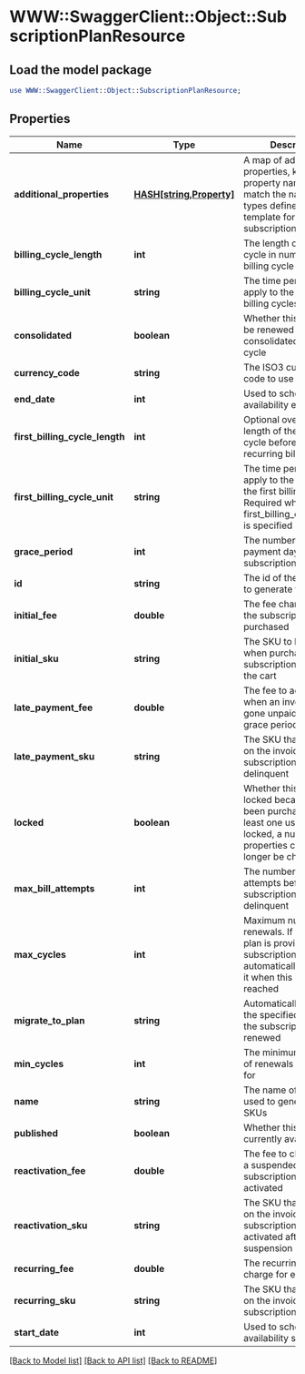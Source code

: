 # WWW::SwaggerClient::Object::SubscriptionPlanResource

## Load the model package
```perl
use WWW::SwaggerClient::Object::SubscriptionPlanResource;
```

## Properties
Name | Type | Description | Notes
------------ | ------------- | ------------- | -------------
**additional_properties** | [**HASH[string,Property]**](Property.md) | A map of additional properties, keyed on the property name.  Must match the names and types defined in the template for this subscription | [optional] 
**billing_cycle_length** | **int** | The length of the billing cycle in number of billing cycle unit | 
**billing_cycle_unit** | **string** | The time period unit to apply to the length of billing cycles | 
**consolidated** | **boolean** | Whether this plan will be renewed on the consolidated billing cycle | 
**currency_code** | **string** | The ISO3 currency code to use for the fees | 
**end_date** | **int** | Used to schedule plan availability end date | [optional] 
**first_billing_cycle_length** | **int** | Optional override for the length of the first billing cycle before the first recurring billing | [optional] 
**first_billing_cycle_unit** | **string** | The time period unit to apply to the length of the first billing cycle. Required when first_billing_cycle_length is specified | [optional] 
**grace_period** | **int** | The number of late payment days before a subscription is canceled | 
**id** | **string** | The id of the plan used to generate the SKUs | [optional] 
**initial_fee** | **double** | The fee charged when the subscription is purchased | 
**initial_sku** | **string** | The SKU to be used when purchasing the subscription through the cart | [optional] 
**late_payment_fee** | **double** | The fee to add to the bill when an invoice has gone unpaid passed the grace period | 
**late_payment_sku** | **string** | The SKU that will show on the invoice when the subscription is delinquent | [optional] 
**locked** | **boolean** | Whether this plan is locked because it has been purchased by at least one user.  When locked, a number of properties can no longer be changed | [optional] 
**max_bill_attempts** | **int** | The number of charge attempts before the subscription becomes delinquent | 
**max_cycles** | **int** | Maximum number of renewals. If a migration plan is provided, the subscription will automatically switch to it when this limit is reached | [optional] 
**migrate_to_plan** | **string** | Automatically migrate to the specified plan when the subscription is first renewed | [optional] 
**min_cycles** | **int** | The minimum number of renewals to charge for | [optional] 
**name** | **string** | The name of the plan used to generate the SKUs | 
**published** | **boolean** | Whether this plan is currently available | 
**reactivation_fee** | **double** | The fee to charge when a suspended subscription is to be re-activated | 
**reactivation_sku** | **string** | The SKU that will show on the invoice when the subscription is re-activated after a suspension | [optional] 
**recurring_fee** | **double** | The recurring fee to charge for each renewal | 
**recurring_sku** | **string** | The SKU that will show on the invoice when the subscription is activated | [optional] 
**start_date** | **int** | Used to schedule plan availability start date | [optional] 

[[Back to Model list]](../README.md#documentation-for-models) [[Back to API list]](../README.md#documentation-for-api-endpoints) [[Back to README]](../README.md)


